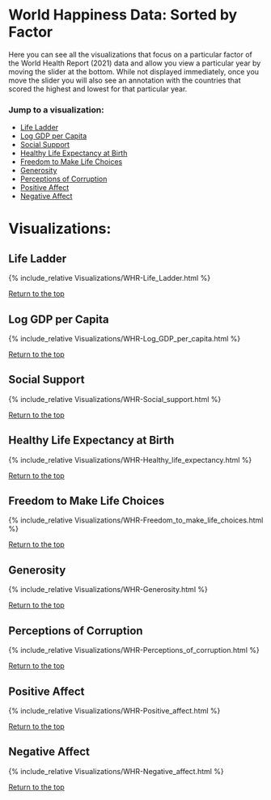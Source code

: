 # World Happiness Data: Sorted by Factor

Here you can see all the visualizations that focus on a particular factor of the World Health Report (2021) data and allow you view a particular year by moving the slider at the bottom. While not displayed immediately, once you move the slider you will also see an annotation with the countries that scored the highest and lowest for that particular year.

### Jump to a visualization:
* [Life Ladder](#life-ladder)
* [Log GDP per Capita](#log-gdp-per-capita)
* [Social Support](#social-support)
* [Healthy Life Expectancy at Birth](#healthy-life-expectancy-at-birth)
* [Freedom to Make Life Choices](#freedom-to-make-life-choices)
* [Generosity](#generosity)
* [Perceptions of Corruption](#perceptions-of-corruption)
* [Positive Affect](#positive-affect)
* [Negative Affect](#negative-affect)


# Visualizations:

## Life Ladder

{% include_relative Visualizations/WHR-Life_Ladder.html %}

[Return to the top](#jump-to-a-visualization:)


## Log GDP per Capita

{% include_relative Visualizations/WHR-Log_GDP_per_capita.html %}

[Return to the top](#jump-to-a-visualization:)


## Social Support

{% include_relative Visualizations/WHR-Social_support.html %}

[Return to the top](#jump-to-a-visualization:)


## Healthy Life Expectancy at Birth

{% include_relative Visualizations/WHR-Healthy_life_expectancy.html %}

[Return to the top](#jump-to-a-visualization:)


## Freedom to Make Life Choices

{% include_relative Visualizations/WHR-Freedom_to_make_life_choices.html %}

[Return to the top](#jump-to-a-visualization:)


## Generosity

{% include_relative Visualizations/WHR-Generosity.html %}

[Return to the top](#jump-to-a-visualization:)


## Perceptions of Corruption

{% include_relative Visualizations/WHR-Perceptions_of_corruption.html %}

[Return to the top](#jump-to-a-visualization:)


## Positive Affect

{% include_relative Visualizations/WHR-Positive_affect.html %}

[Return to the top](#jump-to-a-visualization:)


## Negative Affect

{% include_relative Visualizations/WHR-Negative_affect.html %}

[Return to the top](#jump-to-a-visualization:)
